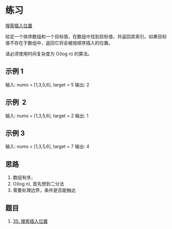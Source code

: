 # 练习

[搜索插入位置](https://leetcode.cn/leetbook/read/array-and-string/cxqdh/)

给定一个排序数组和一个目标值，在数组中找到目标值，并返回其索引。如果目标值不存在于数组中，返回它将会被按顺序插入的位置。

请必须使用时间复杂度为 O(log n) 的算法。

## 示例 1

输入: nums = [1,3,5,6], target = 5
输出: 2

## 示例  2

输入: nums = [1,3,5,6], target = 2
输出: 1

## 示例 3

输入: nums = [1,3,5,6], target = 7
输出: 4

## 思路

1. 数组有序，
2. O(log n), 首先想到二分法
3. 需要处理边界，条件是否能触达

## 题目

1. [35. 搜索插入位置](https://leetcode.cn/problems/search-insert-position/)
